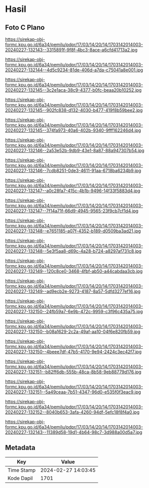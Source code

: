 # Hasil

## Foto C Plano

https://sirekap-obj-formc.kpu.go.id/6a34/pemilu/pdpr/17/03/14/20/14/1703142014003-20240227-132143--3315891f-9f8f-4bc3-8ace-a6cfd41713a2.jpg

https://sirekap-obj-formc.kpu.go.id/6a34/pemilu/pdpr/17/03/14/20/14/1703142014003-20240227-132144--4d5c9234-81de-406d-a7da-c75041a8e001.jpg

https://sirekap-obj-formc.kpu.go.id/6a34/pemilu/pdpr/17/03/14/20/14/1703142014003-20240227-132145--3c2e1aca-38c9-4377-b0fc-beaa20b10252.jpg

https://sirekap-obj-formc.kpu.go.id/6a34/pemilu/pdpr/17/03/14/20/14/1703142014003-20240227-132145--902fc838-d132-4030-b477-419f8b59bee2.jpg

https://sirekap-obj-formc.kpu.go.id/6a34/pemilu/pdpr/17/03/14/20/14/1703142014003-20240227-132145--374fa973-40a6-402b-9340-9fff162246d4.jpg

https://sirekap-obj-formc.kpu.go.id/6a34/pemilu/pdpr/17/03/14/20/14/1703142014003-20240227-132146--2a53e52b-9db9-43e1-8a87-88a947307b54.jpg

https://sirekap-obj-formc.kpu.go.id/6a34/pemilu/pdpr/17/03/14/20/14/1703142014003-20240227-132146--7cdb8251-0de3-4611-91aa-6718ba6234b9.jpg

https://sirekap-obj-formc.kpu.go.id/6a34/pemilu/pdpr/17/03/14/20/14/1703142014003-20240227-132147--a0c28fa7-415c-4b1b-9496-14f33f5883d4.jpg

https://sirekap-obj-formc.kpu.go.id/6a34/pemilu/pdpr/17/03/14/20/14/1703142014003-20240227-132147--7f14a71f-66d9-4945-9565-23f9cb7cf1d4.jpg

https://sirekap-obj-formc.kpu.go.id/6a34/pemilu/pdpr/17/03/14/20/14/1703142014003-20240227-132148--e7651185-a07f-4352-b189-d0509ba3ad21.jpg

https://sirekap-obj-formc.kpu.go.id/6a34/pemilu/pdpr/17/03/14/20/14/1703142014003-20240227-132148--5e3f5aa8-d69c-4a28-b724-a8297af731c8.jpg

https://sirekap-obj-formc.kpu.go.id/6a34/pemilu/pdpr/17/03/14/20/14/1703142014003-20240227-132149--120c8ce0-3468-4fbf-ab50-a44cabdaa3cb.jpg

https://sirekap-obj-formc.kpu.go.id/6a34/pemilu/pdpr/17/03/14/20/14/1703142014003-20240227-132149--ad9ecb2e-9273-4187-8a57-5dfd3277ef16.jpg

https://sirekap-obj-formc.kpu.go.id/6a34/pemilu/pdpr/17/03/14/20/14/1703142014003-20240227-132150--24fb59a7-6e9b-472c-9959-c3f96c435a75.jpg

https://sirekap-obj-formc.kpu.go.id/6a34/pemilu/pdpr/17/03/14/20/14/1703142014003-20240227-132150--b08a1629-2c2a-49af-aa10-04f6e820fb59.jpg

https://sirekap-obj-formc.kpu.go.id/6a34/pemilu/pdpr/17/03/14/20/14/1703142014003-20240227-132150--4beee7df-47b5-4170-9e94-2424c3ec42f7.jpg

https://sirekap-obj-formc.kpu.go.id/6a34/pemilu/pdpr/17/03/14/20/14/1703142014003-20240227-132151--b82ff6db-555b-48ca-8b58-9eb88779d176.jpg

https://sirekap-obj-formc.kpu.go.id/6a34/pemilu/pdpr/17/03/14/20/14/1703142014003-20240227-132151--5a49ceaa-7b51-4347-96d0-e535f0f3eac9.jpg

https://sirekap-obj-formc.kpu.go.id/6a34/pemilu/pdpr/17/03/14/20/14/1703142014003-20240227-132152--8040b653-3afa-4260-94df-5efc18f8f4a0.jpg

https://sirekap-obj-formc.kpu.go.id/6a34/pemilu/pdpr/17/03/14/20/14/1703142014003-20240227-132143--11389d58-19d1-4b64-98c7-3d988a00d5a7.jpg


## Metadata

| Key        | Value               |
| ---------- | ------------------- |
| Time Stamp | 2024-02-27 14:03:45 |
| Kode Dapil | 1701                |



